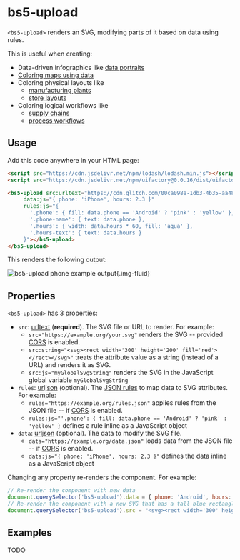 # bs5-upload

<!-- TODO: Chandana to write the bs5-upload docs using the same structure -->

`<bs5-upload>` renders an SVG, modifying parts of it based on data using rules.

This is useful when creating:

- Data-driven infographics like [data portraits](https://gramener.com/gramex/guide/workshop/data-portraits/)
- [Coloring maps using data](https://gramener.com/cartogram/)
- Coloring physical layouts like
  - [manufacturing plants](https://gramener.com/processmonitor/monitor)
  - [store layouts](https://gramener.com/store/retail_store_layout)
- Coloring logical workflows like
  - [supply chains](https://gramener.com/store/retail_supply_chain)
  - [process workflows](https://gramener.com/servicerequests/)

## Usage

Add this code anywhere in your HTML page:

```html
<script src="https://cdn.jsdelivr.net/npm/lodash/lodash.min.js"></script>
<script src="https://cdn.jsdelivr.net/npm/uifactory@0.0.16/dist/uifactory.min.js" import="@bs5-upload"></script>

<bs5-upload src:urltext="https://cdn.glitch.com/00ca098e-1db3-4b35-aa48-6155f65df538%2Fphone.svg?v=1623937023597"
     data:js="{ phone: 'iPhone', hours: 2.3 }"
     rules:js="{
       '.phone': { fill: data.phone == 'Android' ? 'pink' : 'yellow' },
       '.phone-name': { text: data.phone },
       '.hours': { width: data.hours * 60, fill: 'aqua' },
       '.hours-text': { text: data.hours }
     }"></bs5-upload>
</bs5-upload>
```

This renders the following output:

![bs5-upload phone example output](bs5-upload-phone.svg){.img-fluid}

## Properties

`<bs5-upload>` has 3 properties:

- `src`: [urltext](type-urltext.md) (**required**). The SVG file or URL to render. For example:
  - `src="https://example.org/your.svg"` renders the SVG -- provided
    [CORS](https://developer.mozilla.org/en-US/docs/Web/HTTP/CORS) is enabled.
  - `src:string="<svg><rect width='300' height='200' fill='red'></rect></svg>"` treats the
    attribute value as a string (instead of a URL) and renders it as SVG.
  - `src:js="myGlobalSvgString"` renders the SVG in the JavaScript global variable `myGlobalSvgString`
- `rules`: [urljson](type-urljson.md) (optional). The [JSON rules](#rules) to map data to SVG attributes. For example:
  - `rules="https://example.org/rules.json"` applies rules from the JSON file -- if
    [CORS](https://developer.mozilla.org/en-US/docs/Web/HTTP/CORS) is enabled.
  - `rules:js="'.phone': { fill: data.phone == 'Android' ? 'pink' : 'yellow' }` defines a rule inline as a JavaScript object
- `data`: [urljson](type-urljson.md) (optional). The data to modify the SVG file.
  - `data="https://example.org/data.json"` loads data from the JSON file -- if
    [CORS](https://developer.mozilla.org/en-US/docs/Web/HTTP/CORS) is enabled.
  - `data:js="{ phone: 'iPhone', hours: 2.3 }"` defines the data inline as a JavaScript object
    <!-- TODO: make data:js the default -->

Changing any property re-renders the component. For example:

```js
// Re-render the component with new data
document.querySelector('bs5-upload').data = { phone: 'Android', hours: 2.9}
// Re-render the component with a new SVG that has a tall blue rectangle
document.querySelector('bs5-upload').src = "<svg><rect width='300' height='400' fill='blue'></rect></svg>"
```

## Examples

TODO
